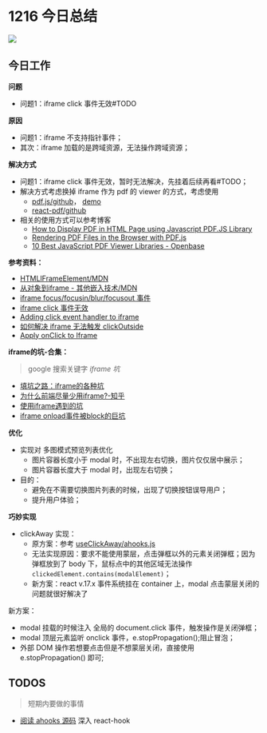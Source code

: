 
# 1216 今日总结

![](http://h2.ioliu.cn/bing/LittleBlueHeron_ZH-CN0892428603_1920x1080.jpg)


## 今日工作

**问题**

- 问题1：iframe click 事件无效#TODO

**原因**

- 问题1：iframe 不支持指针事件；
- 其次：iframe  加载的是跨域资源，无法操作跨域资源；

**解决方式**

- 问题1：iframe click 事件无效，暂时无法解决，先挂着后续再看#TODO；
- 解决方式考虑换掉 iframe 作为 pdf 的 viewer 的方式，考虑使用 
  - [pdf.js/github](https://github.com/mozilla/pdf.js#online-demo)， [demo](https://mozilla.github.io/pdf.js/web/viewer.html)
  - [react-pdf/github](https://github.com/diegomura/react-pdf)
- 相关的使用方式可以参考博客 
  - [How to Display PDF in HTML Page using Javascript PDF.JS Library](https://usefulangle.com/post/20/pdfjs-tutorial-1-preview-pdf-during-upload-wih-next-prev-buttons)
  - [Rendering PDF Files in the Browser with PDF.js](https://pspdfkit.com/blog/2018/render-pdfs-in-the-browser-with-pdf-js/)
  - [10 Best JavaScript PDF Viewer Libraries - Openbase](https://openbase.com/categories/js/best-javascript-pdf-viewer-libraries)




**参考资料：**

- [HTMLIFrameElement/MDN](https://developer.mozilla.org/zh-CN/docs/Web/API/HTMLIFrameElement)
- [从对象到iframe - 其他嵌入技术/MDN](https://developer.mozilla.org/zh-CN/docs/Learn/HTML/Multimedia_and_embedding/Other_embedding_technologies)
- [iframe focus/focusin/blur/focusout 事件](https://www.cnblogs.com/RuMengkai/p/6230917.html)
- [iframe click 事件无效](https://www.cnblogs.com/mark21/p/13503271.html)
- [Adding click event handler to iframe](https://stackoverflow.com/questions/6452502/adding-click-event-handler-to-iframe)
- [如何解决 iframe 无法触发 clickOutside](https://zhuanlan.zhihu.com/p/38392987)
- [Apply onClick to Iframe](https://stackoverflow.com/questions/10071431/apply-onclick-to-iframe/44389097) 

**iframe的坑-合集：**

> google 搜索关键字 *iframe 坑*

- [填坑之路：iframe的各种坑](https://www.jianshu.com/p/1c1c2bcd027a)
- [为什么前端尽量少用iframe?-知乎](https://www.zhihu.com/question/23683645)
- [使用iframe遇到的坑](https://juejin.cn/post/6861931394218590221)
- [iframe onload事件被block的巨坑](https://segmentfault.com/a/1190000020144165)

**优化**

- 实现对 多图模式预览列表优化
  - 图片容器长度小于 modal 时，不出现左右切换，图片仅仅居中展示；
  - 图片容器长度大于 modal 时，出现左右切换；
- 目的：
  - 避免在不需要切换图片列表的时候，出现了切换按钮误导用户；
  - 提升用户体验；


**巧妙实现**

- clickAway 实现：
  - 原方案：参考 [useClickAway/ahooks.js](https://ahooks.js.org/zh-CN/hooks/use-click-away)
  - 无法实现原因：要求不能使用蒙层，点击弹框以外的元素关闭弹框；因为弹框放到了 body 下，鼠标点中的其他区域无法操作 `clickedElement.contains(modalElement)`；
  - 新方案：react v.17.x 事件系统挂在 container 上，modal 点击蒙层关闭的问题就很好解决了

新方案：

- modal 挂载的时候注入 全局的 document.click 事件，触发操作是关闭弹框；
- modal 顶层元素监听 onclick 事件，e.stopPropagation();阻止冒泡；
- 外部 DOM 操作若想要点击但是不想蒙层关闭，直接使用 e.stopPropagation() 即可;



## TODOS
> 短期内要做的事情

- [阅读 ahooks 源码](https://ahooks.js.org/zh-CN/hooks/use-request/index) 深入 react-hook